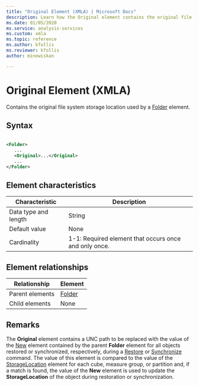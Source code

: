 ```yaml
---
title: "Original Element (XMLA) | Microsoft Docs"
description: Learn how the Original element contains the original file system storage location used by a Folder element.
ms.date: 01/05/2020
ms.service: analysis-services
ms.custom: xmla
ms.topic: reference
ms.author: kfollis
ms.reviewer: kfollis
author: minewiskan

---
```

# Original Element (XMLA)

  Contains the original file system storage location used by a [Folder](../xml-elements-properties/folder-element-xmla.md) element.  
  
## Syntax  
  
```xml  
  
<Folder>  
   ...  
   <Original>...</Original>  
   ...  
</Folder>  
```  
  
## Element characteristics  
  
|Characteristic|Description|  
|--------------------|-----------------|  
|Data type and length|String|  
|Default value|None|  
|Cardinality|1-1: Required element that occurs once and only once.|  
  
## Element relationships  
  
|Relationship|Element|  
|------------------|-------------|  
|Parent elements|[Folder](../xml-elements-properties/folder-element-xmla.md)|  
|Child elements|None|  
  
## Remarks  
 The **Original** element contains a UNC path to be replaced with the value of the [New](../xml-elements-properties/new-element-xmla.md) element contained by the parent **Folder** element for all objects restored or synchronized, respectively, during a [Restore](../xml-elements-commands/restore-element-xmla.md) or [Synchronize](../xml-elements-commands/synchronize-element-xmla.md) command. The value of this element is compared to the value of the [StorageLocation](../../assl/properties/storagelocation-element-assl.md) element for each cube, measure group, or partition and, if a match is found, the value of the **New** element is used to update the **StorageLocation** of the object during restoration or synchronization.  
